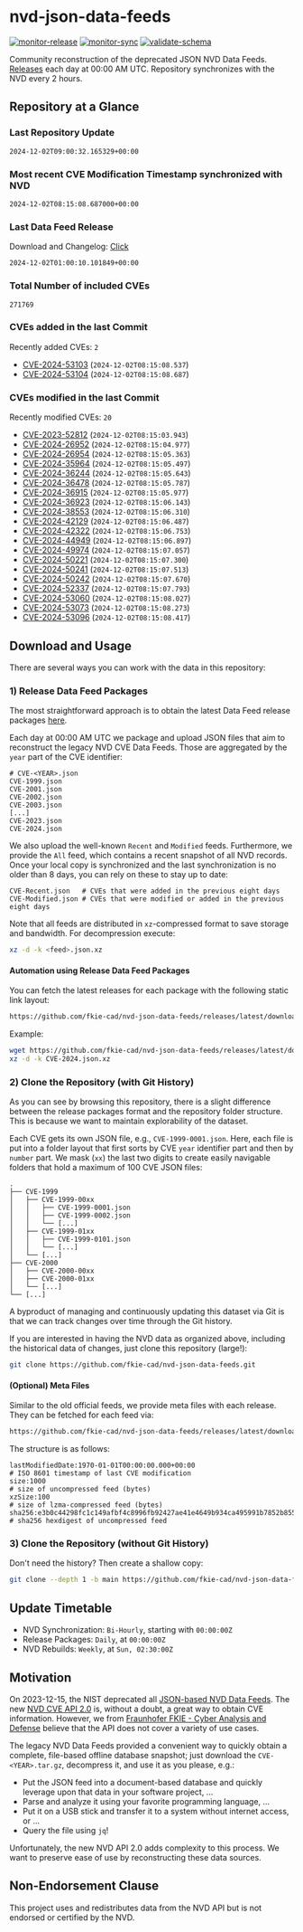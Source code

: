 # nvd-json-data-feeds

[![monitor-release](https://github.com/fkie-cad/nvd-json-data-feeds/actions/workflows/monitor_release.yml/badge.svg)](https://github.com/fkie-cad/nvd-json-data-feeds/actions/workflows/monitor_release.yml)
[![monitor-sync](https://github.com/fkie-cad/nvd-json-data-feeds/actions/workflows/monitor_sync.yml/badge.svg)](https://github.com/fkie-cad/nvd-json-data-feeds/actions/workflows/monitor_sync.yml)
[![validate-schema](https://github.com/fkie-cad/nvd-json-data-feeds/actions/workflows/validate_schema.yml/badge.svg)](https://github.com/fkie-cad/nvd-json-data-feeds/actions/workflows/validate_schema.yml)

Community reconstruction of the deprecated JSON NVD Data Feeds.
[Releases](https://github.com/fkie-cad/nvd-json-data-feeds/releases/latest) each day at 00:00 AM UTC.
Repository synchronizes with the NVD every 2 hours.

## Repository at a Glance

### Last Repository Update

```plain
2024-12-02T09:00:32.165329+00:00
```

### Most recent CVE Modification Timestamp synchronized with NVD

```plain
2024-12-02T08:15:08.687000+00:00
```

### Last Data Feed Release

Download and Changelog: [Click](https://github.com/fkie-cad/nvd-json-data-feeds/releases/latest)

```plain
2024-12-02T01:00:10.101849+00:00
```

### Total Number of included CVEs

```plain
271769
```

### CVEs added in the last Commit

Recently added CVEs: `2`

- [CVE-2024-53103](CVE-2024/CVE-2024-531xx/CVE-2024-53103.json) (`2024-12-02T08:15:08.537`)
- [CVE-2024-53104](CVE-2024/CVE-2024-531xx/CVE-2024-53104.json) (`2024-12-02T08:15:08.687`)


### CVEs modified in the last Commit

Recently modified CVEs: `20`

- [CVE-2023-52812](CVE-2023/CVE-2023-528xx/CVE-2023-52812.json) (`2024-12-02T08:15:03.943`)
- [CVE-2024-26952](CVE-2024/CVE-2024-269xx/CVE-2024-26952.json) (`2024-12-02T08:15:04.977`)
- [CVE-2024-26954](CVE-2024/CVE-2024-269xx/CVE-2024-26954.json) (`2024-12-02T08:15:05.363`)
- [CVE-2024-35964](CVE-2024/CVE-2024-359xx/CVE-2024-35964.json) (`2024-12-02T08:15:05.497`)
- [CVE-2024-36244](CVE-2024/CVE-2024-362xx/CVE-2024-36244.json) (`2024-12-02T08:15:05.643`)
- [CVE-2024-36478](CVE-2024/CVE-2024-364xx/CVE-2024-36478.json) (`2024-12-02T08:15:05.787`)
- [CVE-2024-36915](CVE-2024/CVE-2024-369xx/CVE-2024-36915.json) (`2024-12-02T08:15:05.977`)
- [CVE-2024-36923](CVE-2024/CVE-2024-369xx/CVE-2024-36923.json) (`2024-12-02T08:15:06.143`)
- [CVE-2024-38553](CVE-2024/CVE-2024-385xx/CVE-2024-38553.json) (`2024-12-02T08:15:06.310`)
- [CVE-2024-42129](CVE-2024/CVE-2024-421xx/CVE-2024-42129.json) (`2024-12-02T08:15:06.487`)
- [CVE-2024-42322](CVE-2024/CVE-2024-423xx/CVE-2024-42322.json) (`2024-12-02T08:15:06.753`)
- [CVE-2024-44949](CVE-2024/CVE-2024-449xx/CVE-2024-44949.json) (`2024-12-02T08:15:06.897`)
- [CVE-2024-49974](CVE-2024/CVE-2024-499xx/CVE-2024-49974.json) (`2024-12-02T08:15:07.057`)
- [CVE-2024-50221](CVE-2024/CVE-2024-502xx/CVE-2024-50221.json) (`2024-12-02T08:15:07.300`)
- [CVE-2024-50241](CVE-2024/CVE-2024-502xx/CVE-2024-50241.json) (`2024-12-02T08:15:07.513`)
- [CVE-2024-50242](CVE-2024/CVE-2024-502xx/CVE-2024-50242.json) (`2024-12-02T08:15:07.670`)
- [CVE-2024-52337](CVE-2024/CVE-2024-523xx/CVE-2024-52337.json) (`2024-12-02T08:15:07.793`)
- [CVE-2024-53060](CVE-2024/CVE-2024-530xx/CVE-2024-53060.json) (`2024-12-02T08:15:08.027`)
- [CVE-2024-53073](CVE-2024/CVE-2024-530xx/CVE-2024-53073.json) (`2024-12-02T08:15:08.273`)
- [CVE-2024-53096](CVE-2024/CVE-2024-530xx/CVE-2024-53096.json) (`2024-12-02T08:15:08.417`)


## Download and Usage

There are several ways you can work with the data in this repository:

### 1) Release Data Feed Packages

The most straightforward approach is to obtain the latest Data Feed release packages [here](https://github.com/fkie-cad/nvd-json-data-feeds/releases/latest).

Each day at 00:00 AM UTC we package and upload JSON files that aim to reconstruct the legacy NVD CVE Data Feeds.
Those are aggregated by the `year` part of the CVE identifier:

```
# CVE-<YEAR>.json
CVE-1999.json
CVE-2001.json
CVE-2002.json
CVE-2003.json
[...]
CVE-2023.json
CVE-2024.json
```

We also upload the well-known `Recent` and `Modified` feeds.
Furthermore, we provide the `All` feed, which contains a recent snapshot of all NVD records.
Once your local copy is synchronized and the last synchronization is no older than 8 days, you can rely on these to stay up to date:

```plain
CVE-Recent.json   # CVEs that were added in the previous eight days
CVE-Modified.json # CVEs that were modified or added in the previous eight days
```

Note that all feeds are distributed in `xz`-compressed format to save storage and bandwidth.
For decompression execute:

```sh
xz -d -k <feed>.json.xz
```

#### Automation using Release Data Feed Packages

You can fetch the latest releases for each package with the following static link layout:

```sh
https://github.com/fkie-cad/nvd-json-data-feeds/releases/latest/download/CVE-<YEAR>.json.xz
```

Example:

```sh
wget https://github.com/fkie-cad/nvd-json-data-feeds/releases/latest/download/CVE-2024.json.xz
xz -d -k CVE-2024.json.xz
```

### 2) Clone the Repository (with Git History)

As you can see by browsing this repository, there is a slight difference between the release packages format and the repository folder structure.
This is because we want to maintain explorability of the dataset.

Each CVE gets its own JSON file, e.g., `CVE-1999-0001.json`.
Here, each file is put into a folder layout that first sorts by CVE `year` identifier part and then by `number` part.
We mask (`xx`) the last two digits to create easily navigable folders that hold a maximum of 100 CVE JSON files:

```plain
.
├── CVE-1999
│   ├── CVE-1999-00xx
│   │   ├── CVE-1999-0001.json
│   │   ├── CVE-1999-0002.json
│   │   └── [...]
│   ├── CVE-1999-01xx
│   │   ├── CVE-1999-0101.json
│   │   └── [...]
│   └── [...]
├── CVE-2000
│   ├── CVE-2000-00xx
│   ├── CVE-2000-01xx
│   └── [...]
└── [...]
```

A byproduct of managing and continuously updating this dataset via Git is that we can track changes over time through the Git history.

If you are interested in having the NVD data as organized above, including the historical data of changes, just clone this repository (large!):

```sh
git clone https://github.com/fkie-cad/nvd-json-data-feeds.git
```

#### (Optional) Meta Files

Similar to the old official feeds, we provide meta files with each release. They can be fetched for each feed via:

```sh
https://github.com/fkie-cad/nvd-json-data-feeds/releases/latest/download/CVE-<YEAR>.meta
```

The structure is as follows:

```plain
lastModifiedDate:1970-01-01T00:00:00.000+00:00                          # ISO 8601 timestamp of last CVE modification
size:1000                                                               # size of uncompressed feed (bytes)
xzSize:100                                                              # size of lzma-compressed feed (bytes)
sha256:e3b0c44298fc1c149afbf4c8996fb92427ae41e4649b934ca495991b7852b855 # sha256 hexdigest of uncompressed feed
```

### 3) Clone the Repository (without Git History)

Don't need the history? Then create a shallow copy:

```sh
git clone --depth 1 -b main https://github.com/fkie-cad/nvd-json-data-feeds.git
```


## Update Timetable

* NVD Synchronization: `Bi-Hourly`, starting with `00:00:00Z`
* Release Packages: `Daily`, at `00:00:00Z`
* NVD Rebuilds: `Weekly`, at `Sun, 02:30:00Z`


## Motivation

On 2023-12-15, the NIST deprecated all [JSON-based NVD Data Feeds](https://nvd.nist.gov/vuln/data-feeds#divRetirementBanner-1).
The new [NVD CVE API 2.0](https://nvd.nist.gov/developers/vulnerabilities) is, without a doubt, a great way to obtain CVE information.
However, we from [Fraunhofer FKIE - Cyber Analysis and Defense](https://www.fkie.fraunhofer.de/en/departments/cad.html) believe that the API does not cover a variety of use cases.

The legacy NVD Data Feeds provided a convenient way to quickly obtain a complete, file-based offline database snapshot; just download the `CVE-<YEAR>.tar.gz`, decompress it, and use it as you please, e.g.:

- Put the JSON feed into a document-based database and quickly leverage upon that data in your software project, ...
- Parse and analyze it using your favorite programming language, ...
- Put it on a USB stick and transfer it to a system without internet access, or ...
- Query the file using `jq`!

Unfortunately, the new NVD API 2.0 adds complexity to this process.
We want to preserve ease of use by reconstructing these data sources.

## Non-Endorsement Clause

This project uses and redistributes data from the NVD API but is not endorsed or certified by the NVD.